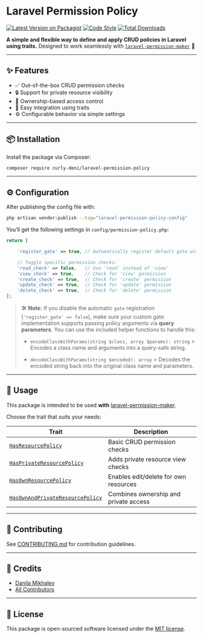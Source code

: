 # Laravel Permission Policy

[![Latest Version on Packagist](https://img.shields.io/packagist/v/curly-deni/laravel-permission-policy.svg?style=flat-square)](https://packagist.org/packages/curly-deni/laravel-permission-policy)
[![Code Style](https://img.shields.io/github/actions/workflow/status/curly-deni/laravel-permission-policy/fix-php-code-style-issues.yml?branch=main\&label=code%20style\&style=flat-square)](https://github.com/curly-deni/laravel-permission-policy/actions?query=workflow%3A%22Fix+PHP+code+style+issues%22+branch%3Amain)
[![Total Downloads](https://img.shields.io/packagist/dt/curly-deni/laravel-permission-policy.svg?style=flat-square)](https://packagist.org/packages/curly-deni/laravel-permission-policy)

**A simple and flexible way to define and apply CRUD policies in Laravel using traits.**
Designed to work seamlessly with [`laravel-permission-maker`](https://github.com/curly-deni/laravel-permission-maker) 🎯

---

## ✨ Features

* ✅ Out-of-the-box CRUD permission checks
* 🔒 Support for private resource visibility
* 👤 Ownership-based access control
* 🧩 Easy integration using traits
* ⚙️ Configurable behavior via simple settings

---

## 📦 Installation

Install the package via Composer:

```bash
composer require curly-deni/laravel-permission-policy
```

---

## ⚙️ Configuration

After publishing the config file with:

```bash
php artisan vendor:publish --tag="laravel-permission-policy-config"
```

You’ll get the following settings in `config/permission-policy.php`:

```php
return [

    'register_gate' => true, // Automatically register default gate with policy bindings

    // Toggle specific permission checks:
    'read_check' => false,   // Use 'read' instead of 'view'
    'view_check' => true,    // Check for 'view' permission
    'create_check' => true,  // Check for 'create' permission
    'update_check' => true,  // Check for 'update' permission
    'delete_check' => true,  // Check for 'delete' permission
];
```

> 🛠️ **Note:** If you disable the automatic `gate` registration (`'register_gate' => false`), make sure your custom gate implementation supports passing policy arguments via **query parameters**.
> You can use the included helper functions to handle this:
>
> * `encodeClassWithParams(string $class, array $params): string`
    >   Encodes a class name and arguments into a query-safe string.
>
> * `decodeClassWithParams(string $encoded): array`
    >   Decodes the encoded string back into the original class name and parameters.

---

## 🚀 Usage

This package is intended to be used **with** [laravel-permission-maker](https://github.com/curly-deni/laravel-permission-maker).

Choose the trait that suits your needs:

| Trait                                                                             | Description                           |
| --------------------------------------------------------------------------------- | ------------------------------------- |
| [`HasResourcePolicy`](src/Traits/HasResourcePolicy.php)                           | Basic CRUD permission checks          |
| [`HasPrivateResourcePolicy`](src/Traits/HasPrivateResourcePolicy.php)             | Adds private resource view checks     |
| [`HasOwnResourcePolicy`](src/Traits/HasOwnResourcePolicy.php)                     | Enables edit/delete for own resources |
| [`HasOwnAndPrivateResourcePolicy`](src/Traits/HasOwnAndPrivateResourcePolicy.php) | Combines ownership and private access |

---

## 🤝 Contributing

See [CONTRIBUTING.md](CONTRIBUTING.md) for contribution guidelines.

---

## 🙌 Credits

* [Danila Mikhalev](https://github.com/curly-deni)
* [All Contributors](../../contributors)

---

## 📄 License

This package is open-sourced software licensed under the [MIT license](LICENSE.md).
